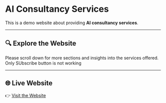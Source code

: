# AI Consultancy Services

This is a demo website about providing **AI consultancy services**.

---

## 🔍 Explore the Website

Please scroll down for more sections and insights into the services offered.
Only SUbscribe button is not working

---

## 🌐 Live Website

👉 [Visit the Website](https://prasanjeit.github.io/Personal-Portfolio/)
